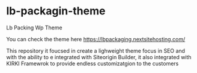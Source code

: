 # lb-packagin-theme
Lb Packing Wp Theme

You can check the theme here https://lbpackaging.nextsitehosting.com/

This repository it foucsed in create a lighweight theme focus in SEO and with the ability to e integrated with Siteorigin Builder, it also integrated with KIRKI Framewrok to provide endless customizatgion to the customers
